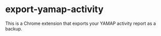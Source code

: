 # export-yamap-activity
This is a Chrome extension that exports your YAMAP activity report as a backup.
